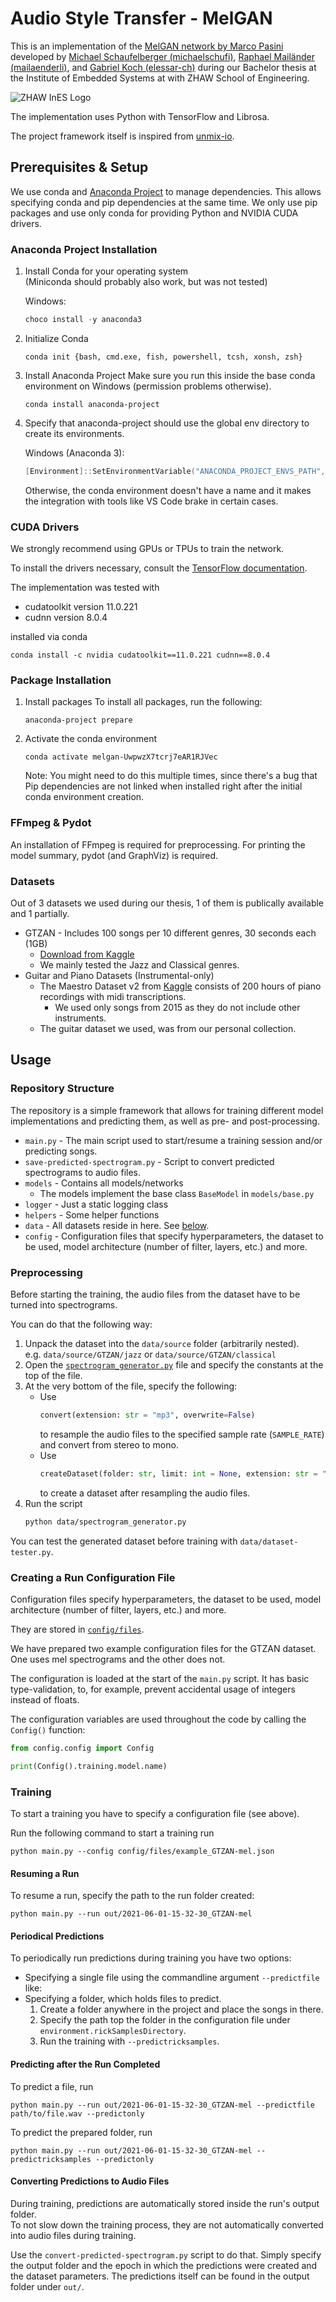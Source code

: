# Audio Style Transfer - MelGAN

This is an implementation of the [MelGAN network by Marco Pasini](https://github.com/marcoppasini/MelGAN-VC) developed by [Michael Schaufelberger (michaelschufi)](https://github.com/michaelschufi), [Raphael Mailänder (mailaenderli)](https://github.com/mailaenderli), and [Gabriel Koch (elessar-ch)](https://github.com/elessar-ch) during our Bachelor thesis at the Institute of Embedded Systems at with ZHAW School of Engineering.

![ZHAW InES Logo](images/ines_logo.png)

The implementation uses Python with TensorFlow and Librosa.

The project framework itself is inspired from [unmix-io](https://github.com/unmix-io/unmix-net).

## Prerequisites & Setup
We use conda and [Anaconda Project](https://github.com/Anaconda-Platform/anaconda-project) to manage dependencies.
This allows specifying conda and pip dependencies at the same time.
We only use pip packages and use only conda for providing Python and NVIDIA CUDA drivers.

### Anaconda Project Installation

1. Install Conda for your operating system  
   (Miniconda should probably also work, but was not tested)

   Windows:
   ```powershell
   choco install -y anaconda3
   ```
2. Initialize Conda
   ```
   conda init {bash, cmd.exe, fish, powershell, tcsh, xonsh, zsh}
   ```
3. Install Anaconda Project
   Make sure you run this inside the base conda environment on Windows (permission problems otherwise).
   ```
   conda install anaconda-project
   ```
4. Specify that anaconda-project should use the global env directory to create its environments.
   
   Windows (Anaconda 3):
   ```powershell
   [Environment]::SetEnvironmentVariable("ANACONDA_PROJECT_ENVS_PATH", "YOUR_ANACONDA_PATH\envs", [System.EnvironmentVariableTarget]::Machine)
   ```

   Otherwise, the conda environment doesn't have a name and it makes the integration with tools like VS Code brake in certain cases.

### CUDA Drivers
We strongly recommend using GPUs or TPUs to train the network.

To install the drivers necessary, consult the [TensorFlow documentation](https://www.tensorflow.org/install/gpu#software_requirements).

The implementation was tested with
- cudatoolkit version 11.0.221
- cudnn version 8.0.4

installed via conda
```
conda install -c nvidia cudatoolkit==11.0.221 cudnn==8.0.4
```

### Package Installation
1. Install packages
   To install all packages, run the following:
   
   ```
   anaconda-project prepare
   ```
2. Activate the conda environment  
   ```
   conda activate melgan-UwpwzX7tcrj7eAR1RJVec
   ```

   Note: You might need to do this multiple times, since there's a bug that Pip dependencies are not linked when installed right after the initial conda environment creation.

### FFmpeg & Pydot
An installation of FFmpeg is required for preprocessing.
For printing the model summary, pydot (and GraphViz) is required.

### Datasets
Out of 3 datasets we used during our thesis, 1 of them is publically available and 1 partially.

- GTZAN - Includes 100 songs per 10 different genres, 30 seconds each (1GB)
  - [Download from Kaggle](https://www.kaggle.com/andradaolteanu/gtzan-dataset-music-genre-classification)
  - We mainly tested the Jazz and Classical genres.
- Guitar and Piano Datasets (Instrumental-only)
  - The Maestro Dataset v2 from [Kaggle](https://www.kaggle.com/jackvial/themaestrodatasetv2) consists of 200 hours of piano recordings with midi transcriptions.
    - We used only songs from 2015 as they do not include other instruments.
  - The guitar dataset we used, was from our personal collection.

## Usage

### Repository Structure
The repository is a simple framework that allows for training different model implementations and predicting them, as well as pre- and post-processing.

- `main.py` - The main script used to start/resume a training session and/or predicting songs.
- `save-predicted-spectrogram.py` - Script to convert predicted spectrograms to audio files.
- `models` - Contains all models/networks
  - The models implement the base class `BaseModel` in `models/base.py`
- `logger` - Just a static logging class
- `helpers` - Some helper functions
- `data` - All datasets reside in here. See [below](#preprocessing).
- `config` - Configuration files that specify hyperparameters, the dataset to be used, model architecture (number of filter, layers, etc.) and more.

### Preprocessing
Before starting the training, the audio files from the dataset have to be turned into spectrograms.

You can do that the following way:

1. Unpack the dataset into the `data/source` folder (arbitrarily nested).  
   e.g. `data/source/GTZAN/jazz` or `data/source/GTZAN/classical`
2. Open the [`spectrogram_generator.py`](data/spectrogram_generator.py) file and specify the constants at the top of the file.
3. At the very bottom of the file, specify the following:
   - Use 
     ```python
     convert(extension: str = "mp3", overwrite=False)
     ``` 
     to resample the audio files to the specified sample rate (`SAMPLE_RATE`) and convert from stereo to mono.
   - Use  
     ```python
     createDataset(folder: str, limit: int = None, extension: str = "mp3", mel: bool = False)
     ```
     to create a dataset after resampling the audio files.
4. Run the script  
   ```bash
   python data/spectrogram_generator.py
   ```

You can test the generated dataset before training with `data/dataset-tester.py`.

### Creating a Run Configuration File
Configuration files specify hyperparameters, the dataset to be used, model architecture (number of filter, layers, etc.) and more.

They are stored in [`config/files`](config/files).

We have prepared two example configuration files for the GTZAN dataset.
One uses mel spectrograms and the other does not.

The configuration is loaded at the start of the `main.py` script. 
It has basic type-validation, to, for example, prevent accidental usage of integers instead of floats.

The configuration variables are used throughout the code by calling the `Config()` function:

```python
from config.config import Config

print(Config().training.model.name)
```

### Training
To start a training you have to specify a configuration file (see above).

Run the following command to start a training run
```
python main.py --config config/files/example_GTZAN-mel.json
```

#### Resuming a Run
To resume a run, specify the path to the run folder created:
```
python main.py --run out/2021-06-01-15-32-30_GTZAN-mel
```
#### Periodical Predictions
To periodically run predictions during training you have two options:
- Specifying a single file using the commandline argument `--predictfile` like:
- Specifying a folder, which holds files to predict.
  1. Create a folder anywhere in the project and place the songs in there.
  2. Specify the path top the folder in the configuration file under `environment.rickSamplesDirectory`.
  3. Run the training with `--predictricksamples`.

#### Predicting after the Run Completed
To predict a file, run
```
python main.py --run out/2021-06-01-15-32-30_GTZAN-mel --predictfile path/to/file.wav --predictonly
```

To predict the prepared folder, run
```
python main.py --run out/2021-06-01-15-32-30_GTZAN-mel --predictricksamples --predictonly
```

#### Converting Predictions to Audio Files
During training, predictions are automatically stored inside the run's output folder.  
To not slow down the training process, they are not automatically converted into audio files during training.

Use the `convert-predicted-spectrogram.py` script to do that.
Simply specify the output folder and the epoch in which the predictions were created and the dataset parameters.
The predictions itself can be found in the output folder under `out/`.
